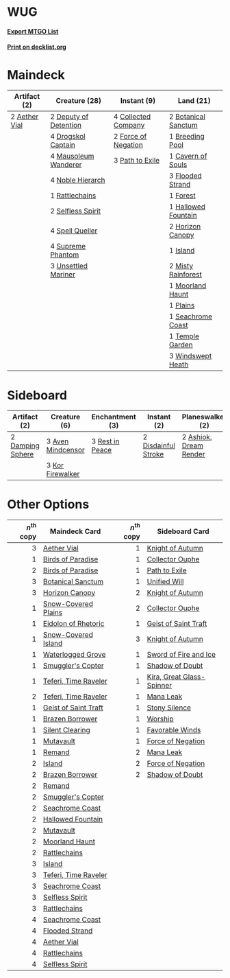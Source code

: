 # WUG

#### [Export MTGO List](../collection/WUG/WUG.txt)
#### [Print on decklist.org](http://decklist.org/?deckmain=2%09Aether%20Vial%0A2%09Botanical%20Sanctum%0A1%09Breeding%20Pool%0A1%09Cavern%20of%20Souls%0A4%09Collected%20Company%0A2%09Deputy%20of%20Detention%0A4%09Drogskol%20Captain%0A3%09Flooded%20Strand%0A2%09Force%20of%20Negation%0A1%09Forest%0A1%09Hallowed%20Fountain%0A2%09Horizon%20Canopy%0A1%09Island%0A4%09Mausoleum%20Wanderer%0A2%09Misty%20Rainforest%0A1%09Moorland%20Haunt%0A4%09Noble%20Hierarch%0A3%09Path%20to%20Exile%0A1%09Plains%0A1%09Rattlechains%0A1%09Seachrome%20Coast%0A2%09Selfless%20Spirit%0A4%09Spell%20Queller%0A4%09Supreme%20Phantom%0A1%09Temple%20Garden%0A3%09Unsettled%20Mariner%0A3%09Windswept%20Heath&deckside=2%09Ashiok,%20Dream%20Render%0A3%09Aven%20Mindcensor%0A2%09Damping%20Sphere%0A2%09Disdainful%20Stroke%0A3%09Kor%20Firewalker%0A3%09Rest%20in%20Peace)
# Maindeck

|                                     Artifact (2)                                      |                                         Creature (28)                                          |                                         Instant (9)                                          |                                          Land (21)                                           |
|---------------------------------------------------------------------------------------|------------------------------------------------------------------------------------------------|----------------------------------------------------------------------------------------------|----------------------------------------------------------------------------------------------|
|2 [Aether Vial](http://gatherer.wizards.com/Pages/Card/Details.aspx?multiverseid=48146)|2 [Deputy of Detention](http://gatherer.wizards.com/Pages/Card/Details.aspx?multiverseid=457309)|4 [Collected Company](http://gatherer.wizards.com/Pages/Card/Details.aspx?multiverseid=394519)|2 [Botanical Sanctum](http://gatherer.wizards.com/Pages/Card/Details.aspx?multiverseid=417817)|
|                                                                                       |4 [Drogskol Captain](http://gatherer.wizards.com/Pages/Card/Details.aspx?multiverseid=244773)   |2 [Force of Negation](http://gatherer.wizards.com/Pages/Card/Details.aspx?multiverseid=464001)|1 [Breeding Pool](http://gatherer.wizards.com/Pages/Card/Details.aspx?multiverseid=97088)     |
|                                                                                       |4 [Mausoleum Wanderer](http://gatherer.wizards.com/Pages/Card/Details.aspx?multiverseid=414364) |3 [Path to Exile](http://gatherer.wizards.com/Pages/Card/Details.aspx?multiverseid=220511)    |1 [Cavern of Souls](http://gatherer.wizards.com/Pages/Card/Details.aspx?multiverseid=278058)  |
|                                                                                       |4 [Noble Hierarch](http://gatherer.wizards.com/Pages/Card/Details.aspx?multiverseid=179434)     |                                                                                              |3 [Flooded Strand](http://gatherer.wizards.com/Pages/Card/Details.aspx?multiverseid=405098)   |
|                                                                                       |1 [Rattlechains](http://gatherer.wizards.com/Pages/Card/Details.aspx?multiverseid=409824)       |                                                                                              |1 [Forest](http://gatherer.wizards.com/Pages/Card/Details.aspx?multiverseid=439860)           |
|                                                                                       |2 [Selfless Spirit](http://gatherer.wizards.com/Pages/Card/Details.aspx?multiverseid=414332)    |                                                                                              |1 [Hallowed Fountain](http://gatherer.wizards.com/Pages/Card/Details.aspx?multiverseid=97071) |
|                                                                                       |4 [Spell Queller](http://gatherer.wizards.com/Pages/Card/Details.aspx?multiverseid=414494)      |                                                                                              |2 [Horizon Canopy](http://gatherer.wizards.com/Pages/Card/Details.aspx?multiverseid=409571)   |
|                                                                                       |4 [Supreme Phantom](http://gatherer.wizards.com/Pages/Card/Details.aspx?multiverseid=447212)    |                                                                                              |1 [Island](http://gatherer.wizards.com/Pages/Card/Details.aspx?multiverseid=439857)           |
|                                                                                       |3 [Unsettled Mariner](http://gatherer.wizards.com/Pages/Card/Details.aspx?multiverseid=464165)  |                                                                                              |2 [Misty Rainforest](http://gatherer.wizards.com/Pages/Card/Details.aspx?multiverseid=405102) |
|                                                                                       |                                                                                                |                                                                                              |1 [Moorland Haunt](http://gatherer.wizards.com/Pages/Card/Details.aspx?multiverseid=233239)   |
|                                                                                       |                                                                                                |                                                                                              |1 [Plains](http://gatherer.wizards.com/Pages/Card/Details.aspx?multiverseid=439856)           |
|                                                                                       |                                                                                                |                                                                                              |1 [Seachrome Coast](http://gatherer.wizards.com/Pages/Card/Details.aspx?multiverseid=209399)  |
|                                                                                       |                                                                                                |                                                                                              |1 [Temple Garden](http://gatherer.wizards.com/Pages/Card/Details.aspx?multiverseid=405112)    |
|                                                                                       |                                                                                                |                                                                                              |3 [Windswept Heath](http://gatherer.wizards.com/Pages/Card/Details.aspx?multiverseid=405115)  |


# Sideboard

|                                       Artifact (2)                                        |                                        Creature (6)                                        |                                     Enchantment (3)                                      |                                         Instant (2)                                          |                                        Planeswalker (2)                                         |
|-------------------------------------------------------------------------------------------|--------------------------------------------------------------------------------------------|------------------------------------------------------------------------------------------|----------------------------------------------------------------------------------------------|-------------------------------------------------------------------------------------------------|
|2 [Damping Sphere](http://gatherer.wizards.com/Pages/Card/Details.aspx?multiverseid=443101)|3 [Aven Mindcensor](http://gatherer.wizards.com/Pages/Card/Details.aspx?multiverseid=426707)|3 [Rest in Peace](http://gatherer.wizards.com/Pages/Card/Details.aspx?multiverseid=442021)|2 [Disdainful Stroke](http://gatherer.wizards.com/Pages/Card/Details.aspx?multiverseid=420705)|2 [Ashiok, Dream Render](http://gatherer.wizards.com/Pages/Card/Details.aspx?multiverseid=461155)|
|                                                                                           |3 [Kor Firewalker](http://gatherer.wizards.com/Pages/Card/Details.aspx?multiverseid=442010) |                                                                                          |                                                                                              |                                                                                                 |


# Other Options

|*n*<sup>th</sup> copy|                                         Maindeck Card                                         |*n*<sup>th</sup> copy|                                          Sideboard Card                                           |
|--------------------:|-----------------------------------------------------------------------------------------------|--------------------:|---------------------------------------------------------------------------------------------------|
|                    3|[Aether Vial](http://gatherer.wizards.com/Pages/Card/Details.aspx?multiverseid=48146)          |                    1|[Knight of Autumn](http://gatherer.wizards.com/Pages/Card/Details.aspx?multiverseid=452933)        |
|                    1|[Birds of Paradise](http://gatherer.wizards.com/Pages/Card/Details.aspx?multiverseid=129906)   |                    1|[Collector Ouphe](http://gatherer.wizards.com/Pages/Card/Details.aspx?multiverseid=464107)         |
|                    2|[Birds of Paradise](http://gatherer.wizards.com/Pages/Card/Details.aspx?multiverseid=129906)   |                    1|[Path to Exile](http://gatherer.wizards.com/Pages/Card/Details.aspx?multiverseid=220511)           |
|                    3|[Botanical Sanctum](http://gatherer.wizards.com/Pages/Card/Details.aspx?multiverseid=417817)   |                    1|[Unified Will](http://gatherer.wizards.com/Pages/Card/Details.aspx?multiverseid=193456)            |
|                    3|[Horizon Canopy](http://gatherer.wizards.com/Pages/Card/Details.aspx?multiverseid=409571)      |                    2|[Knight of Autumn](http://gatherer.wizards.com/Pages/Card/Details.aspx?multiverseid=452933)        |
|                    1|[Snow-Covered Plains](http://gatherer.wizards.com/Pages/Card/Details.aspx?multiverseid=121267) |                    2|[Collector Ouphe](http://gatherer.wizards.com/Pages/Card/Details.aspx?multiverseid=464107)         |
|                    1|[Eidolon of Rhetoric](http://gatherer.wizards.com/Pages/Card/Details.aspx?multiverseid=380409) |                    1|[Geist of Saint Traft](http://gatherer.wizards.com/Pages/Card/Details.aspx?multiverseid=409577)    |
|                    1|[Snow-Covered Island](http://gatherer.wizards.com/Pages/Card/Details.aspx?multiverseid=121130) |                    3|[Knight of Autumn](http://gatherer.wizards.com/Pages/Card/Details.aspx?multiverseid=452933)        |
|                    1|[Waterlogged Grove](http://gatherer.wizards.com/Pages/Card/Details.aspx?multiverseid=464198)   |                    1|[Sword of Fire and Ice](http://gatherer.wizards.com/Pages/Card/Details.aspx?multiverseid=46429)    |
|                    1|[Smuggler's Copter](http://gatherer.wizards.com/Pages/Card/Details.aspx?multiverseid=417808)   |                    1|[Shadow of Doubt](http://gatherer.wizards.com/Pages/Card/Details.aspx?multiverseid=83827)          |
|                    1|[Teferi, Time Raveler](http://gatherer.wizards.com/Pages/Card/Details.aspx?multiverseid=461148)|                    1|[Kira, Great Glass-Spinner](http://gatherer.wizards.com/Pages/Card/Details.aspx?multiverseid=74445)|
|                    2|[Teferi, Time Raveler](http://gatherer.wizards.com/Pages/Card/Details.aspx?multiverseid=461148)|                    1|[Mana Leak](http://gatherer.wizards.com/Pages/Card/Details.aspx?multiverseid=45242)                |
|                    1|[Geist of Saint Traft](http://gatherer.wizards.com/Pages/Card/Details.aspx?multiverseid=409577)|                    1|[Stony Silence](http://gatherer.wizards.com/Pages/Card/Details.aspx?multiverseid=247425)           |
|                    1|[Brazen Borrower](http://gatherer.wizards.com/Pages/Card/Details.aspx?multiverseid=473001)     |                    1|[Worship](http://gatherer.wizards.com/Pages/Card/Details.aspx?multiverseid=25553)                  |
|                    1|[Silent Clearing](http://gatherer.wizards.com/Pages/Card/Details.aspx?multiverseid=464195)     |                    1|[Favorable Winds](http://gatherer.wizards.com/Pages/Card/Details.aspx?multiverseid=240131)         |
|                    1|[Mutavault](http://gatherer.wizards.com/Pages/Card/Details.aspx?multiverseid=370733)           |                    1|[Force of Negation](http://gatherer.wizards.com/Pages/Card/Details.aspx?multiverseid=464001)       |
|                    1|[Remand](http://gatherer.wizards.com/Pages/Card/Details.aspx?multiverseid=380255)              |                    2|[Mana Leak](http://gatherer.wizards.com/Pages/Card/Details.aspx?multiverseid=45242)                |
|                    2|[Island](http://gatherer.wizards.com/Pages/Card/Details.aspx?multiverseid=439857)              |                    2|[Force of Negation](http://gatherer.wizards.com/Pages/Card/Details.aspx?multiverseid=464001)       |
|                    2|[Brazen Borrower](http://gatherer.wizards.com/Pages/Card/Details.aspx?multiverseid=473001)     |                    2|[Shadow of Doubt](http://gatherer.wizards.com/Pages/Card/Details.aspx?multiverseid=83827)          |
|                    2|[Remand](http://gatherer.wizards.com/Pages/Card/Details.aspx?multiverseid=380255)              |                     |                                                                                                   |
|                    2|[Smuggler's Copter](http://gatherer.wizards.com/Pages/Card/Details.aspx?multiverseid=417808)   |                     |                                                                                                   |
|                    2|[Seachrome Coast](http://gatherer.wizards.com/Pages/Card/Details.aspx?multiverseid=209399)     |                     |                                                                                                   |
|                    2|[Hallowed Fountain](http://gatherer.wizards.com/Pages/Card/Details.aspx?multiverseid=97071)    |                     |                                                                                                   |
|                    2|[Mutavault](http://gatherer.wizards.com/Pages/Card/Details.aspx?multiverseid=370733)           |                     |                                                                                                   |
|                    2|[Moorland Haunt](http://gatherer.wizards.com/Pages/Card/Details.aspx?multiverseid=233239)      |                     |                                                                                                   |
|                    2|[Rattlechains](http://gatherer.wizards.com/Pages/Card/Details.aspx?multiverseid=409824)        |                     |                                                                                                   |
|                    3|[Island](http://gatherer.wizards.com/Pages/Card/Details.aspx?multiverseid=439857)              |                     |                                                                                                   |
|                    3|[Teferi, Time Raveler](http://gatherer.wizards.com/Pages/Card/Details.aspx?multiverseid=461148)|                     |                                                                                                   |
|                    3|[Seachrome Coast](http://gatherer.wizards.com/Pages/Card/Details.aspx?multiverseid=209399)     |                     |                                                                                                   |
|                    3|[Selfless Spirit](http://gatherer.wizards.com/Pages/Card/Details.aspx?multiverseid=414332)     |                     |                                                                                                   |
|                    3|[Rattlechains](http://gatherer.wizards.com/Pages/Card/Details.aspx?multiverseid=409824)        |                     |                                                                                                   |
|                    4|[Seachrome Coast](http://gatherer.wizards.com/Pages/Card/Details.aspx?multiverseid=209399)     |                     |                                                                                                   |
|                    4|[Flooded Strand](http://gatherer.wizards.com/Pages/Card/Details.aspx?multiverseid=405098)      |                     |                                                                                                   |
|                    4|[Aether Vial](http://gatherer.wizards.com/Pages/Card/Details.aspx?multiverseid=48146)          |                     |                                                                                                   |
|                    4|[Rattlechains](http://gatherer.wizards.com/Pages/Card/Details.aspx?multiverseid=409824)        |                     |                                                                                                   |
|                    4|[Selfless Spirit](http://gatherer.wizards.com/Pages/Card/Details.aspx?multiverseid=414332)     |                     |                                                                                                   |

